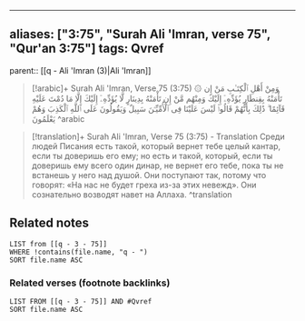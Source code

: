 
---
aliases: ["3:75", "Surah Ali 'Imran, verse 75", "Qur'an 3:75"]
tags: Qvref
---

parent:: [[q - Ali 'Imran (3)|Ali 'Imran]]

> [!arabic]+ Surah Ali 'Imran, Verse 75 (3:75)
> <span class="quran-arabic">۞ وَمِنْ أَهْلِ ٱلْكِتَـٰبِ مَنْ إِن تَأْمَنْهُ بِقِنطَارٍ يُؤَدِّهِۦٓ إِلَيْكَ وَمِنْهُم مَّنْ إِن تَأْمَنْهُ بِدِينَارٍ لَّا يُؤَدِّهِۦٓ إِلَيْكَ إِلَّا مَا دُمْتَ عَلَيْهِ قَآئِمًا ۗ ذَٰلِكَ بِأَنَّهُمْ قَالُوا۟ لَيْسَ عَلَيْنَا فِى ٱلْأُمِّيِّـۧنَ سَبِيلٌ وَيَقُولُونَ عَلَى ٱللَّهِ ٱلْكَذِبَ وَهُمْ يَعْلَمُونَ</span>
^arabic

> [!translation]+ Surah Ali 'Imran, Verse 75 (3:75) - Translation
> Среди людей Писания есть такой, который вернет тебе целый кантар, если ты доверишь его ему; но есть и такой, который, если ты доверишь ему всего один динар, не вернет его тебе, пока ты не встанешь у него над душой. Они поступают так, потому что говорят: «На нас не будет греха из-за этих невежд». Они сознательно возводят навет на Аллаха.
^translation



## Related notes
```dataview
LIST from [[q - 3 - 75]]
WHERE !contains(file.name, "q - ")
SORT file.name ASC
```

### Related verses (footnote backlinks)
```dataview
LIST FROM [[q - 3 - 75]] AND #Qvref
SORT file.name ASC
```

